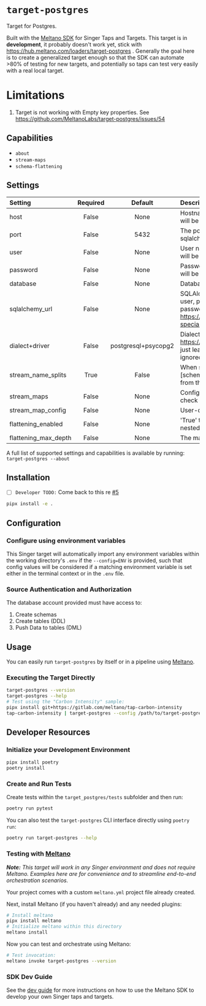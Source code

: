 # `target-postgres`

Target for Postgres.

Built with the [Meltano SDK](https://sdk.meltano.com) for Singer Taps and Targets. This target is in **development**, it probably doesn't work yet, stick with https://hub.meltano.com/loaders/target-postgres . Generally the goal here is to create a generalized target enough so that the SDK can automate >80% of testing for new targets, and potentially so taps can test very easily with a real local target. 

# Limitations
1. Target is not working with Empty key properties. See https://github.com/MeltanoLabs/target-postgres/issues/54 

## Capabilities

* `about`
* `stream-maps`
* `schema-flattening`

## Settings

| Setting             | Required | Default | Description |
|:--------------------|:--------:|:-------:|:------------|
| host                | False    | None    | Hostname for postgres instance. Note if sqlalchemy_url is set this will be ignored. |
| port                | False    | 5432 | The port on which postgres is awaiting connection. Note if sqlalchemy_url is set this will be ignored. |
| user                | False    | None    | User name used to authenticate. Note if sqlalchemy_url is set this will be ignored. |
| password            | False    | None    | Password used to authenticate. Note if sqlalchemy_url is set this will be ignored. |
| database            | False    | None    | Database name. Note if sqlalchemy_url is set this will be ignored. |
| sqlalchemy_url      | False    | None    | SQLAlchemy connection string. This will override using host, user, password, port, dialect. Note that you must esacpe password special characters properly see https://docs.sqlalchemy.org/en/20/core/engines.html#escaping-special-characters-such-as-signs-in-passwords |
| dialect+driver    | False    | postgresql+psycopg2 | Dialect+driver see https://docs.sqlalchemy.org/en/20/core/engines.html. Generally just leave this alone. Note if sqlalchemy_url is set this will be ignored. |
| stream_name_splits  | True    | False    | When stream names have dashes in them then use the format of [schema]-[table]. If you do not want schemas to be determined from the stream name then Disable this feature. 
| stream_maps         | False    | None    | Config object for stream maps capability. For more information check out [Stream Maps](https://sdk.meltano.com/en/latest/stream_maps.html). |
| stream_map_config   | False    | None    | User-defined config values to be used within map expressions. |
| flattening_enabled  | False    | None    | 'True' to enable schema flattening and automatically expand nested properties. |
| flattening_max_depth| False    | None    | The max depth to flatten schemas. |

A full list of supported settings and capabilities is available by running: `target-postgres --about`

## Installation

- [ ] `Developer TODO:` Come back to this re [#5](https://github.com/MeltanoLabs/target-postgres/issues/5)

```bash
pipx install -e .
```

## Configuration

### Configure using environment variables

This Singer target will automatically import any environment variables within the working directory's
`.env` if the `--config=ENV` is provided, such that config values will be considered if a matching
environment variable is set either in the terminal context or in the `.env` file.

### Source Authentication and Authorization

The database account provided must have access to:
1. Create schemas 
1. Create tables (DDL)
1. Push Data to tables (DML)

## Usage

You can easily run `target-postgres` by itself or in a pipeline using [Meltano](https://meltano.com/).

### Executing the Target Directly

```bash
target-postgres --version
target-postgres --help
# Test using the "Carbon Intensity" sample:
pipx install git+https://gitlab.com/meltano/tap-carbon-intensity
tap-carbon-intensity | target-postgres --config /path/to/target-postgres-config.json
```

## Developer Resources

### Initialize your Development Environment

```bash
pipx install poetry
poetry install
```

### Create and Run Tests

Create tests within the `target_postgres/tests` subfolder and
  then run:

```bash
poetry run pytest
```

You can also test the `target-postgres` CLI interface directly using `poetry run`:

```bash
poetry run target-postgres --help
```

### Testing with [Meltano](https://meltano.com/)

_**Note:** This target will work in any Singer environment and does not require Meltano.
Examples here are for convenience and to streamline end-to-end orchestration scenarios._

Your project comes with a custom `meltano.yml` project file already created. 

Next, install Meltano (if you haven't already) and any needed plugins:

```bash
# Install meltano
pipx install meltano
# Initialize meltano within this directory
meltano install
```

Now you can test and orchestrate using Meltano:

```bash
# Test invocation:
meltano invoke target-postgres --version
```

### SDK Dev Guide

See the [dev guide](https://sdk.meltano.com/en/latest/dev_guide.html) for more instructions on how to use the Meltano SDK to
develop your own Singer taps and targets.
